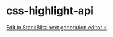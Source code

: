 # css-highlight-api

[Edit in StackBlitz next generation editor ⚡️](https://stackblitz.com/~/github.com/utegenovkamel/css-highlight-api)